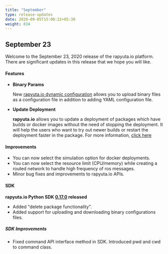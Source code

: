 ```yaml
---
title: "September"
type: release-updates
date: 2020-09-05T15:00:22+05:30
weight: 834
---
```



## September 23
Welcome to the September 23, 2020 release of the rapyuta.io platform. There
are significant updates in this release that we hope you will like.

#### Features
* **Binary Params**

	New [rapyuta.io dynamic configuration](/3_how-tos/32_device-management/324_applying-configuration-on-devices/#creating-a-configuration-parameter-in-binary-file-format) allows you to upload binary files as a configuration file in addition to adding YAML configuration file.

* **Update Deployment**

	**rapyuta.io** allows you to update a deployment of packages which have builds or docker images without the need of stopping the deployment. It will help the users who want to try out newer builds or restart the deployment faster in the package. For more information, [click here](/3_how-tos/33_software-development/334_deploy-packages/#updatere-deploy-in-place)

#### Improvements
	
- You can now select the simulation option for docker deployments.
- You can now select the resource limit (CPU/memory) while creating a routed network to handle high frequency of ros messages.
- Minor bug fixes and improvements to rapyuta.io APIs.

#### SDK
**rapyuta.io Python SDK [0.17.0](/3_how-tos/35_tooling_and_debugging/rapyuta-io-python-sdk/#installation) released** 

- Added "delete package functionality". 
- Added support for uploading and downloading binary configurations files.

##### SDK Improvements

- Fixed command API interface method in SDK. Introduced pwd and cwd to command class. 

